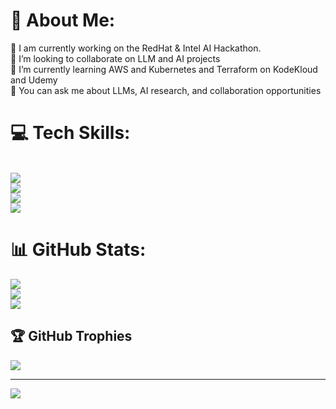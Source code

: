 # 💫 About Me:
🔭 I am currently working on the RedHat & Intel AI Hackathon. <br>👯 I’m looking to collaborate on LLM and AI projects<br>🌱 I’m currently learning AWS and Kubernetes and Terraform on KodeKloud and Udemy<br>💬 You can ask me about LLMs, AI research, and collaboration opportunities<br>


# 💻 Tech Skills:
<br/>
<div >
    <!-- Row 1: -->
    <img src="https://skillicons.dev/icons?i=bash,linux,gcp,aws,kubernetes,terraform" />
    <br>
    <!-- Row 2: -->
    <img src="https://skillicons.dev/icons?i=gitlab,github,githubactions,jenkins,prometheus,grafana" />
    <br>
    <!-- Row 3: -->
    <img src="https://skillicons.dev/icons?i=django,flask,fastapi,mysql,postgres,mongodb" />
    <br>
    <!-- Row 4: -->
    <img src="https://skillicons.dev/icons?i=c,cpp,python,tensorflow,pytorch,opencv" />
    <br>
</div>
 
# 📊 GitHub Stats:
![](https://github-readme-stats.vercel.app/api?username=pathfindermilan&theme=dark&hide_border=false&include_all_commits=true&count_private=false)<br/>
![](https://github-readme-streak-stats.herokuapp.com/?user=pathfindermilan&theme=dark&hide_border=false)<br/>
![](https://github-readme-stats.vercel.app/api/top-langs/?username=pathfindermilan&theme=dark&hide_border=false&include_all_commits=true&count_private=false&layout=compact)

## 🏆 GitHub Trophies
![](https://github-profile-trophy.vercel.app/?username=pathfindermilan&theme=radical&no-frame=false&no-bg=false&margin-w=4)

---
[![](https://visitcount.itsvg.in/api?id=Ghostfreak-077&icon=2&color=8)](https://visitcount.itsvg.in)

<!-- Proudly created with GPRM ( https://gprm.itsvg.in ) -->

